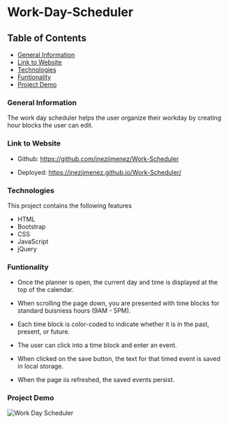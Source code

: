 # Work-Day-Scheduler

## Table of Contents

* [General Information](#General-Information)
* [Link to Website](#Link-to-Website)
* [Technologies](#Technologies)
* [Funtionality](#Funtionality)
* [Project Demo](#Project-Demo)

### General Information

The work day scheduler helps the user organize their workday by creating hour blocks the user can edit.

### Link to Website

* Github: https://github.com/inezjimenez/Work-Scheduler

* Deployed: https://inezjimenez.github.io/Work-Scheduler/

### Technologies

This project contains the following features

* HTML
* Bootstrap
* CSS
* JavaScript
* jQuery

### Funtionality

* Once the planner is open, the current day and time is displayed at the top of the calendar.

* When scrolling the page down, you are presented with time blocks for standard buisniess hours (9AM - 5PM).

* Each time block is color-coded to indicate whether it is in the past, present, or future.

* The user can click into a time block and enter an event.

* When clicked on the save button, the text for that timed event is saved in local storage.

* When the page iis refreshed, the saved events persist.

### Project Demo
![Work Day Scheduler](https://user-images.githubusercontent.com/102685046/174672293-0608baea-e95c-49c0-bdd0-13477db2356a.gif)
